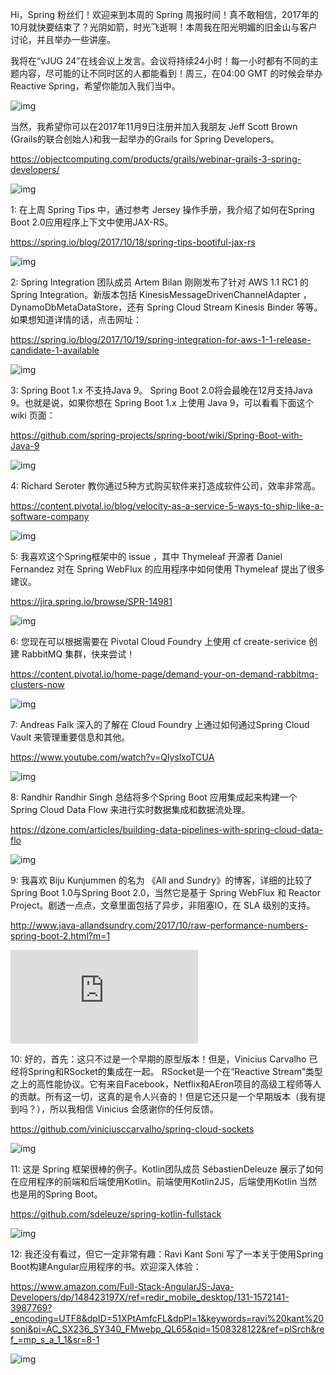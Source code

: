 Hi，Spring 粉丝们！欢迎来到本周的 Spring 周报时间！真不敢相信，2017年的10月就快要结束了？光阴如箭，时光飞逝啊！本周我在阳光明媚的旧金山与客户讨论，并且举办一些讲座。


我将在“vJUG 24”在线会议上发言。会议将持续24小时！每一小时都有不同的主题内容，尽可能的让不同时区的人都能看到！周三，在04:00 GMT 的时候会举办Reactive Spring，希望你能加入我们当中。

![img](http://oxjys514c.bkt.clouddn.com/_URL_)


当然，我希望你可以在2017年11月9日注册并加入我朋友 Jeff Scott Brown (Grails的联合创始人)和我一起举办的Grails for Spring Developers。

https://objectcomputing.com/products/grails/webinar-grails-3-spring-developers/

![img](http://oxjys514c.bkt.clouddn.com/https://objectcomputing.com/products/grails/webinar-grails-3-spring-developers/)


1:  在上周 Spring Tips 中，通过参考 Jersey 操作手册，我介绍了如何在Spring Boot 2.0应用程序上下文中使用JAX-RS。

https://spring.io/blog/2017/10/18/spring-tips-bootiful-jax-rs

![img](http://oxjys514c.bkt.clouddn.com/https://spring.io/blog/2017/10/18/spring-tips-bootiful-jax-rs)

2:  Spring Integration 团队成员 Artem Bilan 刚刚发布了针对 AWS 1.1 RC1 的 Spring Integration。新版本包括 KinesisMessageDrivenChannelAdapter ，DynamoDbMetaDataStore，还有 Spring Cloud Stream Kinesis Binder 等等。如果想知道详情的话，点击网址：

https://spring.io/blog/2017/10/19/spring-integration-for-aws-1-1-release-candidate-1-available

![img](http://oxjys514c.bkt.clouddn.com/https://spring.io/blog/2017/10/19/spring-integration-for-aws-1-1-release-candidate-1-available)

3:  Spring Boot 1.x 不支持Java 9。 Spring Boot 2.0将会最晚在12月支持Java 9。也就是说，如果你想在 Spring Boot 1.x 上使用 Java 9，可以看看下面这个 wiki 页面：

https://github.com/spring-projects/spring-boot/wiki/Spring-Boot-with-Java-9

![img](http://oxjys514c.bkt.clouddn.com/https://github.com/spring-projects/spring-boot/wiki/Spring-Boot-with-Java-9)

4:  Richard Seroter 教你通过5种方式购买软件来打造成软件公司，效率非常高。

https://content.pivotal.io/blog/velocity-as-a-service-5-ways-to-ship-like-a-software-company

![img](http://oxjys514c.bkt.clouddn.com/https://content.pivotal.io/blog/velocity-as-a-service-5-ways-to-ship-like-a-software-company)

5:  我喜欢这个Spring框架中的 issue ，其中 Thymeleaf 开源者 Daniel Fernandez 对在 Spring WebFlux 的应用程序中如何使用 Thymeleaf 提出了很多建议。

https://jira.spring.io/browse/SPR-14981

![img](http://oxjys514c.bkt.clouddn.com/https://jira.spring.io/browse/SPR-14981)

6:  您现在可以根据需要在 Pivotal Cloud Foundry 上使用 cf create-serivice 创建 RabbitMQ 集群，快来尝试！

https://content.pivotal.io/home-page/demand-your-on-demand-rabbitmq-clusters-now

![img](http://oxjys514c.bkt.clouddn.com/https://content.pivotal.io/home-page/demand-your-on-demand-rabbitmq-clusters-now)

7: Andreas Falk 深入的了解在 Cloud Foundry 上通过如何通过Spring Cloud Vault 来管理重要信息和其他。

https://www.youtube.com/watch?v=QlyslxoTCUA

![img](http://oxjys514c.bkt.clouddn.com/https://www.youtube.com/watch?v=QlyslxoTCUA)

8:  Randhir Randhir Singh 总结将多个Spring Boot 应用集成起来构建一个 Spring Cloud Data Flow 来进行实时数据集成和数据流处理。

https://dzone.com/articles/building-data-pipelines-with-spring-cloud-data-flo

![img](http://oxjys514c.bkt.clouddn.com/https://dzone.com/articles/building-data-pipelines-with-spring-cloud-data-flo)

9:  我喜欢 Biju Kunjummen 的名为 《All and Sundry》的博客，详细的比较了Spring Boot 1.0与Spring Boot 2.0，当然它是基于 Spring WebFlux 和 Reactor Project。剧透一点点，文章里面包括了异步，非阻塞IO，在 SLA 级别的支持。

http://www.java-allandsundry.com/2017/10/raw-performance-numbers-spring-boot-2.html?m=1

![img](http://oxjys514c.bkt.clouddn.com/http://www.java-allandsundry.com/2017/10/raw-performance-numbers-spring-boot-2.html?m=1)

10:  好的，首先：这只不过是一个早期的原型版本！但是，Vinicius Carvalho 已经将Spring和RSocket的集成在一起。 RSocket是一个在“Reactive Stream”类型之上的高性能协议。它有来自Facebook，Netflix和AEron项目的高级工程师等人的贡献。所有这一切，这真的是令人兴奋的！但是它还只是一个早期版本（我有提到吗？），所以我相信 Vinicius 会感谢你的任何反馈。

https://github.com/viniciusccarvalho/spring-cloud-sockets

![img](http://oxjys514c.bkt.clouddn.com/https://github.com/viniciusccarvalho/spring-cloud-sockets)

11:  这是 Spring 框架很棒的例子。Kotlin团队成员 SébastienDeleuze 展示了如何在应用程序的前端和后端使用Kotlin。前端使用Kotlin2JS，后端使用Kotlin 当然也是用的Spring Boot。

https://github.com/sdeleuze/spring-kotlin-fullstack

![img](http://oxjys514c.bkt.clouddn.com/https://github.com/sdeleuze/spring-kotlin-fullstack)

12:  我还没有看过，但它一定非常有趣：Ravi Kant Soni 写了一本关于使用Spring Boot构建Angular应用程序的书。欢迎深入体验：

https://www.amazon.com/Full-Stack-AngularJS-Java-Developers/dp/148423197X/ref=redir_mobile_desktop/131-1572141-3987769?_encoding=UTF8&dpID=51XPtAmfcFL&dpPl=1&keywords=ravi%20kant%20soni&pi=AC_SX236_SY340_FMwebp_QL65&qid=1508328122&ref=plSrch&ref_=mp_s_a_1_1&sr=8-1

![img](http://oxjys514c.bkt.clouddn.com/https://www.amazon.com/Full-Stack-AngularJS-Java-Developers/dp/148423197X/ref=redir_mobile_desktop/131-1572141-3987769?_encoding=UTF8&dpID=51XPtAmfcFL&dpPl=1&keywords=ravi%20kant%20soni&pi=AC_SX236_SY340_FMwebp_QL65&qid=1508328122&ref=plSrch&ref_=mp_s_a_1_1&sr=8-1)

